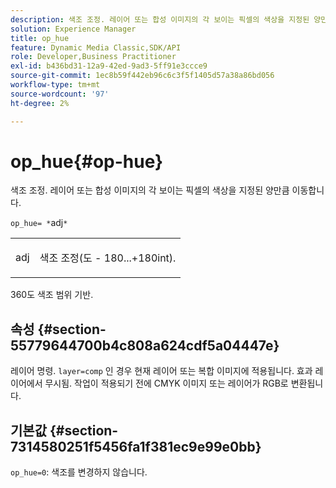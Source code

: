 ```yaml
---
description: 색조 조정. 레이어 또는 합성 이미지의 각 보이는 픽셀의 색상을 지정된 양만큼 이동합니다.
solution: Experience Manager
title: op_hue
feature: Dynamic Media Classic,SDK/API
role: Developer,Business Practitioner
exl-id: b436bd31-12a9-42ed-9ad3-5ff91e3ccce9
source-git-commit: 1ec8b59f442eb96c6c3f5f1405d57a38a86bd056
workflow-type: tm+mt
source-wordcount: '97'
ht-degree: 2%

---
```


# op_hue{#op-hue}

색조 조정. 레이어 또는 합성 이미지의 각 보이는 픽셀의 색상을 지정된 양만큼 이동합니다.

`op_hue= *`adj`*`

<table id="simpletable_7DC7ABA384664BDDAA65B8DEEF7859A8"> 
 <tr class="strow"> 
  <td class="stentry"> <p><span class="varname"> adj</span> </p> </td> 
  <td class="stentry"> <p>색조 조정(도 - 180...+180int). </p></td> 
 </tr> 
</table>

360도 색조 범위 기반.

## 속성 {#section-55779644700b4c808a624cdf5a04447e}

레이어 명령. `layer=comp` 인 경우 현재 레이어 또는 복합 이미지에 적용됩니다. 효과 레이어에서 무시됨. 작업이 적용되기 전에 CMYK 이미지 또는 레이어가 RGB로 변환됩니다.

## 기본값 {#section-7314580251f5456fa1f381ec9e99e0bb}

`op_hue=0`: 색조를 변경하지 않습니다.
